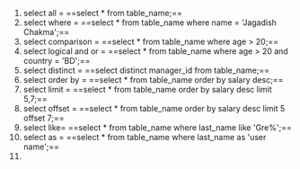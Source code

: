 1. select all = ==select \* from table_name;==
2. select where = ==select \* from table_name where name = 'Jagadish Chakma';==
3. select comparison = ==select \* from table_name where age > 20;==
4. select logical and or = ==select \* from table_name where age > 20 and country = 'BD';==
5. select distinct = ==select distinct manager_id from table_name;==
6. select order by = ==select \* from table_name order by salary desc;==
7. select limit = ==select \* from table_name order by salary desc limit 5,7;==
8. select offset = ==select \* from table_name order by salary desc limit 5 offset 7;==
9. select like= ==select \* from table_name where last_name like 'Gre%';==
10. select as = ==select \* from table_name where last_name as 'user name';==
11. 